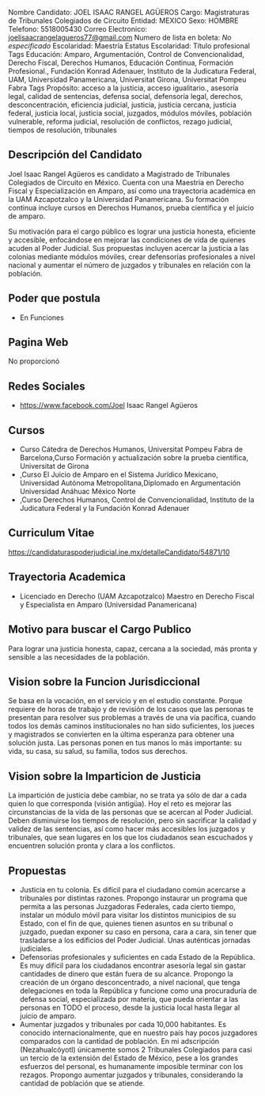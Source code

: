 Nombre Candidato: JOEL ISAAC RANGEL AGÜEROS
Cargo: Magistraturas de Tribunales Colegiados de Circuito
Entidad: MEXICO
Sexo: HOMBRE
Telefono: 5518005430
Correo Electronico: joelisaacrangelagueros77@gmail.com
Numero de lista en boleta: *No especificado*
Escolaridad: Maestría
Estatus Escolaridad: Título profesional
Tags Educación: Amparo, Argumentación, Control de Convencionalidad, Derecho Fiscal, Derechos Humanos, Educación Continua, Formación Profesional., Fundación Konrad Adenauer, Instituto de la Judicatura Federal, UAM, Universidad Panamericana, Universitat Girona, Universitat Pompeu Fabra
Tags Propósito: acceso a la justicia, acceso igualitario., asesoría legal, calidad de sentencias, defensa social, defensoría legal, derechos, desconcentración, eficiencia judicial, justicia, justicia cercana, justicia federal, justicia local, justicia social, juzgados, módulos móviles, población vulnerable, reforma judicial, resolución de conflictos, rezago judicial, tiempos de resolución, tribunales


## Descripción del Candidato 

Joel Isaac Rangel Agüeros es candidato a Magistrado de Tribunales Colegiados de Circuito en México. Cuenta con una Maestría en Derecho Fiscal y Especialización en Amparo, así como una trayectoria académica en la UAM Azcapotzalco y la Universidad Panamericana. Su formación continua incluye cursos en Derechos Humanos, prueba científica y el juicio de amparo.

Su motivación para el cargo público es lograr una justicia honesta, eficiente y accesible, enfocándose en mejorar las condiciones de vida de quienes acuden al Poder Judicial. Sus propuestas incluyen acercar la justicia a las colonias mediante módulos móviles, crear defensorías profesionales a nivel nacional y aumentar el número de juzgados y tribunales en relación con la población.


## Poder que postula

- En Funciones


## Pagina Web

No proporcionó


## Redes Sociales

- https://www.facebook.com/Joel Isaac Rangel Agüeros


## Cursos

- Curso Cátedra de Derechos Humanos, Universitat Pompeu Fabra de Barcelona,Curso Formación y actualización sobre la prueba científica, Universitat de Girona
- ,Curso El Juicio de Amparo en el Sistema Jurídico Mexicano, Universidad Autónoma Metropolitana,Diplomado en Argumentación Universidad Anáhuac México Norte
- ,Curso Derechos Humanos, Control de Convencionalidad, Instituto de la Judicatura Federal y la Fundación Konrad Adenauer


## Curriculum Vitae

https://candidaturaspoderjudicial.ine.mx/detalleCandidato/54871/10


## Trayectoria Academica

- Licenciado en Derecho (UAM Azcapotzalco) Maestro en Derecho Fiscal y Especialista en Amparo (Universidad Panamericana)


## Motivo para buscar el Cargo Publico

Para lograr una justicia honesta, capaz, cercana a la sociedad, más pronta y sensible a las necesidades de la población.


## Vision sobre la Funcion Jurisdiccional

Se basa en la vocación, en el servicio y en el estudio constante. Porque requiere de horas de trabajo y de revisión de los casos que las personas te presentan para resolver sus problemas a través de una vía pacífica, cuando todos los demás caminos institucionales no han sido suficientes, los jueces y magistrados se convierten en la última esperanza para obtener una solución justa. Las personas ponen en tus manos lo más importante: su vida, su casa, su salud, su familia, todos sus derechos.


## Vision sobre la Imparticion de Justicia

La impartición de justicia debe cambiar, no se trata ya sólo de dar a cada quien lo que corresponda (visión antigüa). Hoy el reto es mejorar las circunstancias de la vida de las personas que se acercan al Poder Judicial. Deben disminuirse los tiempos de resolución, pero sin sacrificar la calidad y validez de las sentencias, así como hacer más accesibles los juzgados y tribunales, que sean lugares en los que los ciudadanos sean escuchados y encuentren solución pronta y clara a los conflictos.


## Propuestas

- Justicia en tu colonia. Es difícil para el ciudadano común acercarse a tribunales por distintas razones. Propongo instaurar un programa que permita a las personas Juzgadoras Federales, cada cierto tiempo, instalar un módulo móvil para visitar los distintos municipios de su Estado, con el fin de que, quienes tienen asuntos en su tribunal o juzgado, puedan exponer su caso en persona, cara a cara, sin tener que trasladarse a los edificios del Poder Judicial. Unas auténticas jornadas judiciales.
- Defensorías profesionales y suficientes en cada Estado de la República. Es muy difícil para los ciudadanos encontrar asesoría legal sin gastar cantidades de dinero que están fuera de su alcance. Propongo la creación de un órgano desconcentrado, a nivel nacional, que tenga delegaciones en toda la República y funcione como una procuraduría de defensa social, especializada por materia, que pueda orientar a las personas en TODO el proceso, desde la justicia local hasta llegar al juicio de amparo.
- Aumentar juzgados y tribunales por cada 10,000 habitantes. Es conocido internacionalmente, que en nuestro país hay pocos juzgadores comparados con la cantidad de población. En mi adscripción (Nezahualcóyotl) únicamente somos 2 Tribunales Colegiados para casi un tercio de la extensión del Estado de México, pese a los grandes esfuerzos del personal, es humanamente imposible terminar con los rezagos. Propongo aumentar juzgados y tribunales, considerando la cantidad de población que se atiende.


